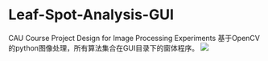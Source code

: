 # Leaf-Spot-Analysis-GUI
CAU Course Project Design for Image Processing Experiments
基于OpenCV的python图像处理，所有算法集合在GUI目录下的窗体程序。
![](https://s3.bmp.ovh/imgs/2023/10/01/e24f14ed428df533.png)
